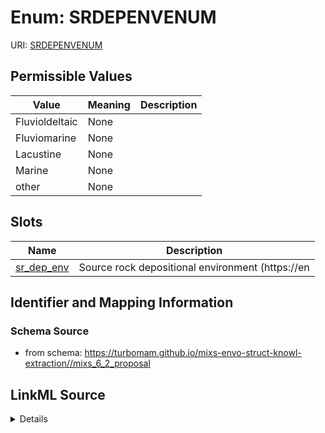 # Enum: SRDEPENVENUM



URI: [SRDEPENVENUM](SRDEPENVENUM)

## Permissible Values

| Value | Meaning | Description |
| --- | --- | --- |
| Fluvioldeltaic | None |  |
| Fluviomarine | None |  |
| Lacustine | None |  |
| Marine | None |  |
| other | None |  |




## Slots

| Name | Description |
| ---  | --- |
| [sr_dep_env](sr_dep_env.md) | Source rock depositional environment (https://en |






## Identifier and Mapping Information







### Schema Source


* from schema: https://turbomam.github.io/mixs-envo-struct-knowl-extraction//mixs_6_2_proposal




## LinkML Source

<details>
```yaml
name: SR_DEP_ENV_ENUM
from_schema: https://turbomam.github.io/mixs-envo-struct-knowl-extraction//mixs_6_2_proposal
rank: 1000
permissible_values:
  Fluvioldeltaic:
    text: Fluvioldeltaic
  Fluviomarine:
    text: Fluviomarine
  Lacustine:
    text: Lacustine
  Marine:
    text: Marine
  other:
    text: other

```
</details>
